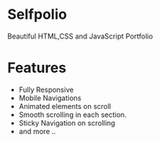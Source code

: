 # Selfpolio
Beautiful HTML,CSS and JavaScript Portfolio

# Features
- Fully Responsive
- Mobile Navigations
- Animated elements on scroll
- Smooth scrolling in each section.
- Sticky Navigation on scrolling
- and more ..

